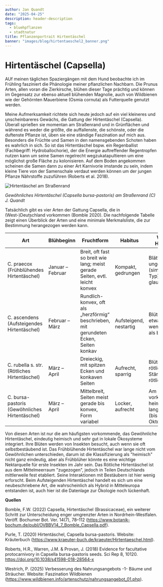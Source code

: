 ```yaml
---
author: Jan Quandt
date: "2025-04-25"
description: header-description
tags:
  - bluehpflanzen
  - stadtnatur
title: Pflanzenportrait Hirtentäschel
banner: "images/blog/hirtentaeschel2_banner.png"
---
```


# Hirtentäschel (Capsella)

AUf meinen täglichen Spaziergängen mit dem Hund beobachte ich im Frühling fasziniert die Phänologie meiner pflanzlichen Nachbarn. Die Prunus Arten, allen voran die Zierkirsche, blühen dieser Tage prächtig und können im Gegensatz zur ebenso aktuell blühenden Magnolie, auch von Wildbienen wie der Gehörnten Mauerbiene (Osmia cornuta) als Futterquelle genutzt werden.

Meine Aufmerksamkeit richtete sich heute jedoch auf ein viel kleineres und unscheinbareres Gewächs, die Gattung der Hirtentäschel (Capsella). Überall sprießen sie momentan am Straßenrand und in Grünflächen und während es weder die größte, die auffallenste, die schönste, oder die duftenste Pflanze ist, üben sie eine ständige Faszination auf mich aus. Besonders die Früchte und Samen in den namensgebenden Schoten haben es wahrlich in sich. So ist das Hirtentäschel bspw. ein Regenballist (Fachbegriff: Hydroballochorie), der die Energie auftreffender Regentropfen nutzen kann um seine Samen regelrecht wegzukatapultieren um eine möglichst große Fläche zu kolonisieren. Auf dem Boden angekommen scheinen die Samen dann zu einer Art Karnivorie imstande zu sein, indem kleine Tiere von der Samenschale verdaut werden können um der jungen Pflanze Nährstoffe zuzuführen (Roberts et al. 2018).

![Hirtentäschel am Straßenrand](images/blog/hirtentaeschel1_zoom.png)

*Gewöhnliches Hirtentäschel (Capsella bursa-pastoris) am Straßenrand (C) J. Quandt*

Tatsächlich gibt es vier Arten der Gattung Capsella, die in (West-)Deutschland vorkommen (Bomble 2020). Die nachfolgende Tabelle zeigt einen Überblick der Arten und eine minimale Merkmalsliste, die zur Bestimmung herangezogen werden kann.

| Art                                            | Blühbeginn       | Fruchtform                      | Habitus                | Weitere Hinweise |
| ---------------------------------------------- | ---------------- | ------------------------------- | ---------------------- | --------- |
| C. praecox (Frühblühendes Hirtentäschel)       | Januar – Februar | Breit, oft fast so breit wie lang; meist gerade Seiten, evtl. leicht konvex    | Kompakt, gedrungen     | Blätter oft ungeteilt (simplex-Typ), leicht glauke Farbe |
| C. ascendens (Aufsteigendes Hirtentäschel)     | Februar – März   | Rundlich-konvex, oft als „herzförmig“ beschrieben, mit gerundeten Ecken, Seiten konkav    | Aufsteigend, nestartig | Blüten oft etwas größer, weniger rötlich als bei rubella |
| C. rubella s. str. (Rötliches Hirtentäschel)   | März – April     | Dreieckig, mit spitzen Ecken und konkaven Seiten | Aufrecht, sparrig      | Blüten oft rötlich, klein, Stängel oft rötlich |
| C. bursa-pastoris (Gewöhnliches Hirtentäschel) | März – April     | Mittelbreit, Seiten meist gerade bis konvex, Form variabel      | Locker, aufrecht       | Am häufigsten vorkommende, heimische, Art, lange Blühzeit (bis in den Oktober) |

Von diesen Arten ist nur die am häufigsten vorkommende, das Gewöhnliche Hirtentäschel, eindeutig heimisch und sehr gut in lokale Ökosysteme integriert. Ihre Blüten werden von Insekten besucht, auch wenn sie oft selbstbestäubend ist. Das Frühblühende Hirtentäschel war lange nicht vom Gewöhnlichen unterschieden, darum ist die Klassifizierung als "heimisch" nicht ganz eindeutig, aber als Frühblüher könnte es eine wichtige Nektarquelle für erste Insekten im Jahr sein. Das Rötliche Hirtentäschel ist aus dem Mittelmeerraum "zugezogen", jedoch in Teilen Deutschlands mittlerweile fest etabliert. Seine Interaktionen mit Bestäubern ist hier wenig erforscht. Beim Aufsteigenden Hirtentäschel handelt es sich um eine neubeschriebene Art, die wahrscheinlich als Hybrid in Mitteleuropa entstanden ist, auch hier ist die Datenlage zur Ökologie noch lückenhaft.

**Quellen**

Bomble, F.W. (2022) Capsella, Hirtentäschel (Brassicaceae), ein weiterer Schritt zur Unterscheidung enger umgrenzter Arten in Nordrhein-Westfalen. Veröff. Bochumer Bot. Ver. 14(7), 78–112 (https://www.botanik-bochum.de/publ/OVBBV14_7_Bomble_Capsella.pdf).

Purle, T. (2020) Hirtentäschel, Capsella bursa-pastoris. Website: Kräuterbuch (https://www.kraeuter-buch.de/kraeuter/Hirtentaeschel.html).

Roberts, H.R., Warren, J.M. & Provan, J. (2018) Evidence for facultative protocarnivory in Capsella bursa-pastoris seeds. Sci Rep 8, 10120. https://doi.org/10.1038/s41598-018-28564-x

Westrich, P. (2025) Verbesserung des Nahrungsangebots -1- Bäume und Sträucher. Website: Faszination Wildbienen (https://www.wildbienen.info/artenschutz/nahrungsangebot_01.php).